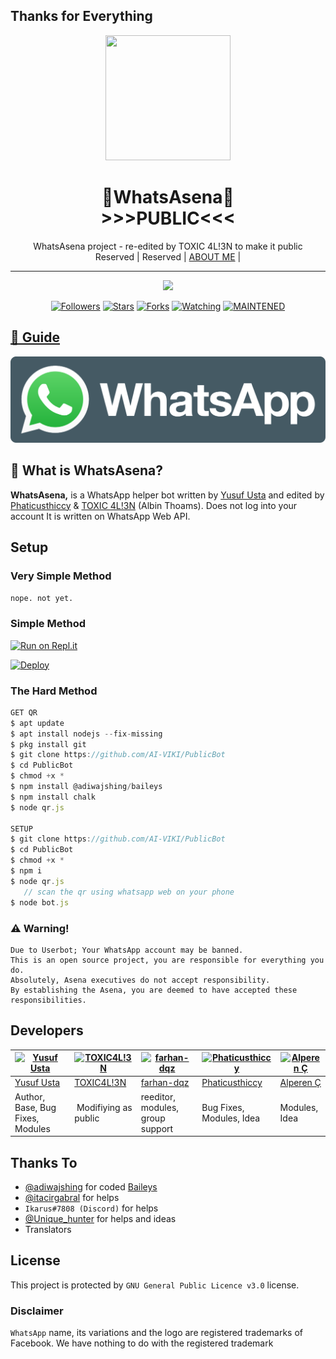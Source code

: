 ## Thanks for Everything 


<div align="center">
  <img src="https://i.ibb.co/NxFN3q1/logo.jpg" width="200" height="200">
  <h1>🐺WhatsAsena🐺 <br>>>>PUBLIC<<<</h1>
</div>
<p align="center">
    WhatsAsena project - re-edited by TOXIC 4L!3N to make it public
    <br>
        Reserved |
        Reserved |
        <a href="https://ai-viki.github.io">ABOUT ME</a> |
    <br>
</p>

----

  <p align="center">
  <a href="httsp://github.com/alien-alfa/PublicBot">
    <img src="https://img.shields.io/github/repo-size/alien-alfa/PublicBot?color=purple&label=Repo%20total%20size&style=plastic">
<p align="center">
<a href="https://github.com/alien-alfa/followers"><img title="Followers" src="https://img.shields.io/github/followers/alien-alfa?color=blue&style=flat-square"></a>
<a href="https://github.com/alien-alfa/PublicBot/stargazers/"><img title="Stars" src="https://img.shields.io/github/stars/alien-alfa/PublicBot?color=red&style=flat-square"></a>
<a href="https://github.com/alien-alfa/PublicBot/network/members"><img title="Forks" src="https://img.shields.io/github/forks/alien-alfa/PublicBot?color=red&style=flat-square"></a>
<a href="https://github.com/alien-alfa/PublicBot/watchers"><img title="Watching" src="https://img.shields.io/github/watchers/alien-alfa/PublicBot?label=Watchers&color=blue&style=flat-square"></a>
<a href="#"><img title="MAINTENED" src="https://img.shields.io/badge/UNMAINTENED-YES-blue.svg"</a>
</p>

## 📢 Guide

  [![join](/wlogo.svg.png)](https://chat.whatsapp.com/BT0nNPBthyFI1ejoSr0i7W)

## 🔎 What is WhatsAsena?
**WhatsAsena,** is a WhatsApp helper bot written by [Yusuf Usta](https://github.com/Quiec) and edited by [Phaticusthiccy](https://github.com/phaticusthiccy) & [TOXIC 4L!3N](https://github.com/AI-VIKI) (Albin Thoams). Does not log into your account It is written on WhatsApp Web API.

## Setup
### Very Simple Method
  
`nope. not yet.`

### Simple Method
[![Run on Repl.it](https://repl.it/badge/github/quiec/whatsAlfa)](https://repl.it/@phaticusthiccy/WhatsAsena-QR)

[![Deploy](https://www.herokucdn.com/deploy/button.svg)](https://heroku.com/deploy?template=https://github.com/AI-VIKI/PublicBot)

### The Hard Method
```js
GET QR
$ apt update
$ apt install nodejs --fix-missing
$ pkg install git
$ git clone https://github.com/AI-VIKI/PublicBot
$ cd PublicBot
$ chmod +x *
$ npm install @adiwajshing/baileys
$ npm install chalk
$ node qr.js

SETUP
$ git clone https://github.com/AI-VIKI/PublicBot
$ cd PublicBot
$ chmod +x *
$ npm i
$ node qr.js
   // scan the qr using whatsapp web on your phone
$ node bot.js
```


### ⚠️ Warning! 
```
Due to Userbot; Your WhatsApp account may be banned.
This is an open source project, you are responsible for everything you do. 
Absolutely, Asena executives do not accept responsibility.
By establishing the Asena, you are deemed to have accepted these responsibilities.
```

## Developers

[![Yusuf Usta](https://github.com/yusufusta.png?size=100)](https://quiec.tech) | [![TOXIC4L!3N](https://github.com/Alien-alfa.png?size=100)](https://github.com/AI-VIKI) |  [![farhan-dqz](https://github.com/farhan-dqz.png?size=100)](https://github.com/farhan-dqz) | [![Phaticusthiccy](https://github.com/phaticusthiccy.png?size=100)](https://github.com/phaticusthiccy) | [![Alperen Ç](https://github.com/xacnio.png?size=100)](https://github.com/xacnio) 
----|----|----|----|----
[Yusuf Usta](https://t.me/fusufs) | [TOXIC4L!3N](https://github.com/AI-VIKI) | [farhan-dqz](https://github.com/farhan-dqz) | [Phaticusthiccy](https://github.com/phaticusthiccy) | [Alperen Ç](https://t.me/xacnio) 
Author, Base, Bug Fixes, Modules | Modifiying  as   public | reeditor, modules, group support | Bug Fixes, Modules, Idea | Modules, Idea

## Thanks To
- [@adiwajshing](https://github.com/adiwajshing) for coded [Baileys](https://github.com/adiwajshing/Baileys) 
- [@itacirgabral](https://github.com/itacirgabral) for helps
- `Ikarus#7808 (Discord)` for helps
- [@Unique_hunter](https://t.me/Unique_hunter) for helps and ideas
- Translators

## License
This project is protected by `GNU General Public Licence v3.0` license.

### Disclaimer
`WhatsApp` name, its variations and the logo are registered trademarks of Facebook. We have nothing to do with the registered trademark
